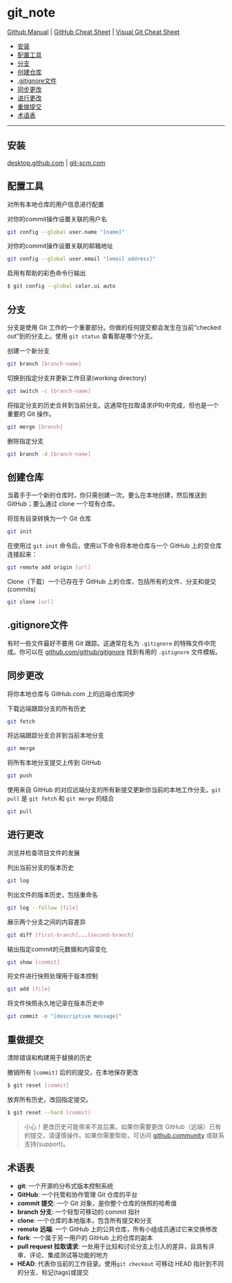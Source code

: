 # git_note
 [Github Manual](https://githubtraining.github.io/training-manual/#/) | [GitHub Cheat Sheet](https://github.github.com/training-kit/) | [Visual Git Cheat Sheet](https://ndpsoftware.com/git-cheatsheet.html)

-   [安装](#安装)
-   [配置工具](#配置工具)
-   [分支](#分支)
-   [创建仓库](#创建仓库)
-   [.gitignore文件](#gitignore文件)
-   [同步更改](#同步更改)
-   [进行更改](#进行更改)
-   [重做提交](#重做提交)
-   [术语表](#术语表)

------

## 安装

[desktop.github.com](https://desktop.github.com/) | [git-scm.com](https://git-scm.com/)

## 配置工具

对所有本地仓库的用户信息进行配置

对你的commit操作设置关联的用户名

```bash
git config --global user.name "[name]"
```

对你的commit操作设置关联的邮箱地址

```bash
git config --global user.email "[email address]"
```

启用有帮助的彩色命令行输出

```bash
$ git config --global color.ui auto
```

## 分支

分支是使用 Git 工作的一个重要部分。你做的任何提交都会发生在当前“checked out”到的分支上。使用 `git status` 查看那是哪个分支。

创建一个新分支

```bash
git branch [branch-name]
```

切换到指定分支并更新工作目录(working directory)

```bash
git switch -c [branch-name]
```

将指定分支的历史合并到当前分支。这通常在拉取请求(PR)中完成，但也是一个重要的 Git 操作。

```bash
git merge [branch]
```

删除指定分支

```bash
git branch -d [branch-name]
```

## 创建仓库

当着手于一个新的仓库时，你只需创建一次。要么在本地创建，然后推送到 GitHub；要么通过 clone 一个现有仓库。

将现有目录转换为一个 Git 仓库

```bash
git init
```

在使用过 `git init` 命令后，使用以下命令将本地仓库与一个 GitHub 上的空仓库连接起来：

```bash
git remote add origin [url]
```

Clone（下载）一个已存在于 GitHub 上的仓库，包括所有的文件、分支和提交(commits)

```bash
git clone [url]
```

## .gitignore文件

有时一些文件最好不要用 Git 跟踪。这通常在名为 `.gitignore` 的特殊文件中完成。你可以在 [github.com/github/gitignore](https://github.com/github/gitignore) 找到有用的 `.gitignore` 文件模板。

## 同步更改

将你本地仓库与 GitHub.com 上的远端仓库同步

下载远端跟踪分支的所有历史

```bash
git fetch
```

将远端跟踪分支合并到当前本地分支

```bash
git merge
```

将所有本地分支提交上传到 GitHub

```bash
git push
```

使用来自 GitHub 的对应远端分支的所有新提交更新你当前的本地工作分支。`git pull` 是 `git fetch` 和 `git merge` 的结合

```bash
git pull
```

## 进行更改

浏览并检查项目文件的发展

列出当前分支的版本历史

```bash
git log
```

列出文件的版本历史，包括重命名

```bash
git log --follow [file]
```

展示两个分支之间的内容差异

```bash
git diff [first-branch]...[second-branch]
```

输出指定commit的元数据和内容变化

```bash
git show [commit]
```

将文件进行快照处理用于版本控制

```bash
git add [file]
```

将文件快照永久地记录在版本历史中

```bash
git commit -m "[descriptive message]"
```

## 重做提交

清除错误和构建用于替换的历史

撤销所有 `[commit]` 后的的提交，在本地保存更改

```bash
$ git reset [commit]
```

放弃所有历史，改回指定提交。

```bash
$ git reset --hard [commit]
```

>   小心！更改历史可能带来不良后果。如果你需要更改 GitHub（远端）已有的提交，请谨慎操作。如果你需要帮助，可访问 [github.community](https://github.community/) 或联系支持(support)。

## 术语表

-   **git**: 一个开源的分布式版本控制系统
-   **GitHub**: 一个托管和协作管理 Git 仓库的平台
-   **commit 提交**: 一个 Git 对象，是你整个仓库的快照的哈希值
-   **branch 分支**: 一个轻型可移动的 commit 指针
-   **clone**: 一个仓库的本地版本，包含所有提交和分支
-   **remote 远端**: 一个 GitHub 上的公共仓库，所有小组成员通过它来交换修改
-   **fork**: 一个属于另一用户的 GitHub 上的仓库的副本
-   **pull request 拉取请求**: 一处用于比较和讨论分支上引入的差异，且具有评审、评论、集成测试等功能的地方
-   **HEAD**: 代表你当前的工作目录。使用`git checkout` 可移动 HEAD 指针到不同的分支、标记(tags)或提交
